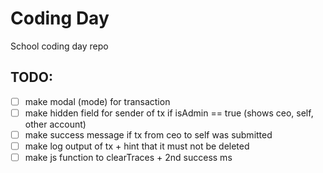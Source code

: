 # Coding Day

School coding day repo

## TODO:
* [ ] make modal (mode) for transaction
* [ ] make hidden field for sender of tx if isAdmin == true (shows ceo, self, other account)
* [ ] make success message if tx from ceo to self was submitted
* [ ] make log output of tx + hint that it must not be deleted
* [ ] make js function to clearTraces + 2nd success ms